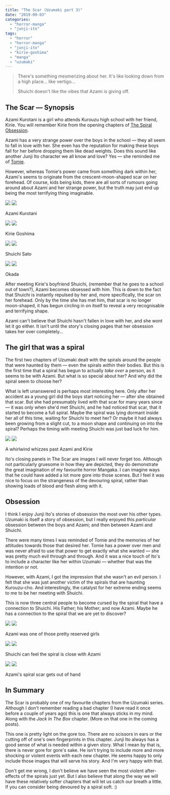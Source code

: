 ```yaml
---
title: "The Scar (Uzumaki part 3)"
date: "2019-09-03"
categories: 
  - "horror-manga"
  - "junji-ito"
tags: 
  - "horror"
  - "horror-manga"
  - "junji-ito"
  - "kirie-goshima"
  - "manga"
  - "uzumaki"
---
```


> There's something mesmerizing about her. It's like looking down from a high place... like vertigo...
> 
> Shuichi doesn't like the vibes that Azami is giving off.

## The Scar — Synopsis

Azami Kurotani is a girl who attends Kurouzu high school with her friend, Kirie. You will remember Kirie from the opening chapters of [The Spiral Obsession](https://junjiitomanga.com/the-spiral-obsession-part-1-uzumaki-part-1/).

Azami has a very strange power over the boys in the school — they all seem to fall in love with her. She even has the reputation for making these boys fall for her before dropping them like dead weights. Does this sound like another Junji Ito character we all know and love? Yes — she reminded me of [Tomie](https://junjiitomanga.com/tag/tomie-collection/).

However, whereas Tomie's power came from something dark within her, Azami's seems to originate from the crescent-moon-shaped scar on her forehead. Of course, kids being kids, there are all sorts of rumours going around about Azami and her strange power, but the truth may just end up being the most terrifying thing imaginable.

[![](images/Azami-Kurotani.jpg)](images/Azami-Kurotani.jpg)
[![](images/Azami-Kurotani.jpg)](images/Azami-Kurotani.jpg)

Azami Kurotani

[![](images/Kirie-Goshima.jpg)](images/Kirie-Goshima.jpg)
[![](images/Kirie-Goshima.jpg)](images/Kirie-Goshima.jpg)

Kirie Goshima

[![](images/Shuichi-Sato.jpg)](images/Shuichi-Sato.jpg)
[![](images/Shuichi-Sato.jpg)](images/Shuichi-Sato.jpg)

Shuichi Sato

[![](images/Okada.jpg)](images/Okada.jpg)
[![](images/Okada.jpg)](images/Okada.jpg)

Okada

After meeting Kirie's boyfriend Shuichi, (remember that he goes to a school out of town?), Azami becomes obsessed with him. This is down to the fact that Shuichi is instantly repulsed by her and, more specifically, the scar on her forehead. Only by the time she has met him, that scar is no longer moon-shaped, it has begun circling in on itself to reveal a very recognisable and terrifying shape.

Azami can't believe that Shuichi hasn't fallen in love with her, and she wont let it go either. It isn't until the story's closing pages that her obsession takes her over completely...

## The girl that was a spiral

The first two chapters of Uzumaki dealt with the spirals around the people that were haunted by them — even the spirals _within_ their bodies. But this is the first time that a spiral has begun to actually _take over_ a person, as it seems to be with Azami. But what is so special about her? And why did the spiral seem to choose her?

What is left unanswered is perhaps most interesting here. Only after her accident as a young girl did the boys start noticing her — after she obtained that scar. But she had presumably lived with that scar for many years since — it was only when she'd met Shuichi, and he had noticed that scar, that it started to become a full spiral. Maybe the spiral was lying dormant inside her all of this time, waiting for Shuichi to meet her? Or maybe it had always been growing from a slight cut, to a moon shape and continuing on into the spiral? Perhaps the timing with meeting Shuichi was just bad luck for him.

[![](images/A-whirlwind-whizzes-past-Azami-and-Kirie.jpg)](images/A-whirlwind-whizzes-past-Azami-and-Kirie.jpg)
[![](images/A-whirlwind-whizzes-past-Azami-and-Kirie.jpg)](images/A-whirlwind-whizzes-past-Azami-and-Kirie.jpg)

A whirlwind whizzes past Azami and Kirie

Ito's closing panels in The Scar are images I will never forget too. Although not particularly gruesome in how they are depicted, they do demonstrate the great imagination of my favourite horror Mangaka. I can imagine ways that he could have added a lot more gore into those scenes. But I feel it was nice to focus on the strangeness of the devouring spiral, rather than showing loads of blood and flesh along with it.

## Obsession

I think I enjoy Junji Ito's stories of obsession the most over his other types. Uzumaki is itself a story of obsession, but I really enjoyed this _particular_ obsession between the boys and Azami; and then between Azami and Shuichi.

There were many times I was reminded of Tomie and the memories of her attitudes towards those that desired her. Tomie has a power over men and was never afraid to use that power to get exactly what she wanted — she was pretty much evil through and through. And it was a nice touch of Ito's to include a character like her within Uzumaki — whether that was the intention or not.

However, with Azami, I got the impression that she wasn't an evil person. I felt that she was just another victim of the spirals that are haunting Kurouzu-cho. And interestingly, the catalyst for her extreme ending seems to me to be her meeting with Shuichi.

This is now three central people to become cursed by the spiral that have a connection to Shuichi. His Father; his Mother; and now Azami. Maybe he has a connection to the spiral that we are yet to discover?

[![](images/Azami-was-one-of-those-pretty-reserved-girls.jpg)](images/Azami-was-one-of-those-pretty-reserved-girls.jpg)
[![](images/Azami-was-one-of-those-pretty-reserved-girls.jpg)](images/Azami-was-one-of-those-pretty-reserved-girls.jpg)

Azami was one of those pretty reserved girls

[![](images/Shuichi-can-feel-the-spiral-is-close-with-Azami.jpg)](images/Shuichi-can-feel-the-spiral-is-close-with-Azami.jpg)
[![](images/Shuichi-can-feel-the-spiral-is-close-with-Azami.jpg)](images/Shuichi-can-feel-the-spiral-is-close-with-Azami.jpg)

Shuichi can feel the spiral is close with Azami

[![](images/Azamis-spiral-scar-gets-out-of-hand.jpg)](images/Azamis-spiral-scar-gets-out-of-hand.jpg)
[![](images/Azamis-spiral-scar-gets-out-of-hand.jpg)](images/Azamis-spiral-scar-gets-out-of-hand.jpg)

Azami's spiral scar gets out of hand

## In Summary

The Scar is probably one of my favourite chapters from the Uzumaki series. Although I don't remember reading a bad chapter (I have read it once before a couple of years ago) this is one that always sticks in my mind. Along with the _Jack In The Box_ chapter. (More on that one in the coming posts).

This one is pretty light on the gore too. There are no scissors in ears or the cutting off of one's own fingerprints in this chapter. Junji Ito always has a good sense of what is needed within a given story. What I mean by that is, there is never gore for gore's sake. He isn't trying to include more and more shocking or violent events with each new chapter. He seems happy to only include those images that will serve his story. And I'm very happy with that.

Don't get me wrong, I don't believe we have seen the most violent after-effects of the spirals just yet. But I also believe that along the way we will have these relatively softer chapters that will let us catch our breath a little. If you can consider being devoured by a spiral soft. :)
